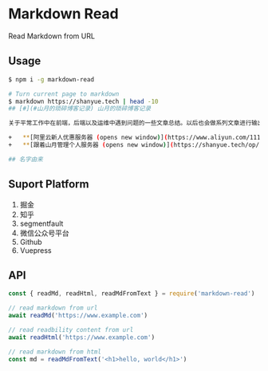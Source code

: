# Markdown Read

Read Markdown from URL

## Usage

``` bash
$ npm i -g markdown-read

# Turn current page to markdown
$ markdown https://shanyue.tech | head -10
## [#](#山月的琐碎博客记录) 山月的琐碎博客记录

关于平常工作中在前端，后端以及运维中遇到问题的一些文章总结。以后也会做系列文章进行输出，如前端高级进阶系列，个人服务器指南系列。

+   **[阿里云新人优惠服务器 (opens new window)](https://www.aliyun.com/1111/pintuan-share?ptCode=MTY5MzQ0Mjc1MzQyODAwMHx8MTE0fDE%3D&userCode=4sm8juxu)**
+   **[跟着山月管理个人服务器 (opens new window)](https://shanyue.tech/op/)**

## 名字由来
```

## Suport Platform

1. 掘金
1. 知乎
1. segmentfault
1. 微信公众号平台
1. Github
1. Vuepress

## API

``` js
const { readMd, readHtml, readMdFromText } = require('markdown-read')

// read markdown from url
await readMd('https://www.example.com')

// read readbility content from url
await readHtml('https://www.example.com')

// read markdown from html
const md = readMdFromText('<h1>hello, world</h1>')
```
